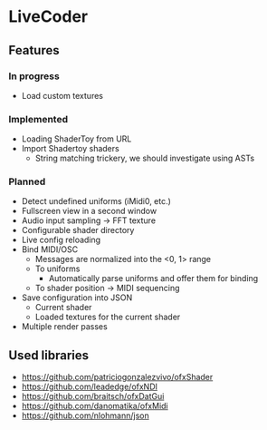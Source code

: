 # LiveCoder

## Features
### In progress
- Load custom textures

### Implemented
- Loading ShaderToy from URL
- Import Shadertoy shaders
  - String matching trickery, we should investigate using ASTs
### Planned
- Detect undefined uniforms (iMidi0, etc.)
- Fullscreen view in a second window
- Audio input sampling -> FFT texture
- Configurable shader directory
- Live config reloading
- Bind MIDI/OSC
	- Messages are normalized into the <0, 1> range
	- To uniforms
		- Automatically parse uniforms and offer them for binding
	- To shader position -> MIDI sequencing
- Save configuration into JSON
  - Current shader
  - Loaded textures for the current shader
- Multiple render passes

## Used libraries
- https://github.com/patriciogonzalezvivo/ofxShader
- https://github.com/leadedge/ofxNDI
- https://github.com/braitsch/ofxDatGui
- https://github.com/danomatika/ofxMidi
- https://github.com/nlohmann/json
